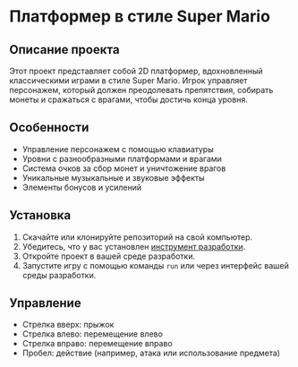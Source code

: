 # Платформер в стиле Super Mario

## Описание проекта

Этот проект представляет собой 2D платформер, вдохновленный классическими играми в стиле Super Mario. Игрок управляет персонажем, который должен преодолевать препятствия, собирать монеты и сражаться с врагами, чтобы достичь конца уровня.

## Особенности

- Управление персонажем с помощью клавиатуры
- Уровни с разнообразными платформами и врагами
- Система очков за сбор монет и уничтожение врагов
- Уникальные музыкальные и звуковые эффекты
- Элементы бонусов и усилений

## Установка

1. Скачайте или клонируйте репозиторий на свой компьютер.
2. Убедитесь, что у вас установлен [инструмент разработки](https://example.com).
3. Откройте проект в вашей среде разработки.
4. Запустите игру с помощью команды `run` или через интерфейс вашей среды разработки.

## Управление

- Стрелка вверх: прыжок
- Стрелка влево: перемещение влево
- Стрелка вправо: перемещение вправо
- Пробел: действие (например, атака или использование предмета)
